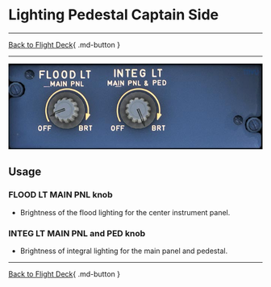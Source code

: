 # Lighting Pedestal Captain Side

---

[Back to Flight Deck](../index.md){ .md-button }

---

![Pedestal Lighting Knobs](../../../assets/a32nx-briefing/pedestal/Pedestal-lighting.jpg "Pedestal Lighting Knobs")

## Usage

### FLOOD LT MAIN PNL knob

- Brightness of the flood lighting for the center instrument panel.

### INTEG LT MAIN PNL and PED knob

- Brightness of integral lighting for the main panel and pedestal.

---

[Back to Flight Deck](../index.md){ .md-button }
